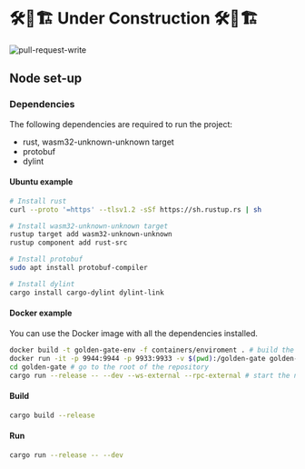 # 🛠🚧🏗 Under Construction 🛠🚧🏗

![pull-request-write](https://github.com/GoldenGateGGX/golden-gate/actions/workflows/pull-request-write.yml/badge.svg??branch=main)

## Node set-up

### Dependencies

The following dependencies are required to run the project:

* rust, wasm32-unknown-unknown target
* protobuf
* dylint

#### Ubuntu example

```bash
# Install rust
curl --proto '=https' --tlsv1.2 -sSf https://sh.rustup.rs | sh 

# Install wasm32-unknown-unknown target
rustup target add wasm32-unknown-unknown
rustup component add rust-src

# Install protobuf
sudo apt install protobuf-compiler

# Install dylint
cargo install cargo-dylint dylint-link
```

#### Docker example

You can use the Docker image with all the dependencies installed.

```bash
docker build -t golden-gate-env -f containers/enviroment . # build the docker image
docker run -it -p 9944:9944 -p 9933:9933 -v $(pwd):/golden-gate golden-gate-env bash # run the docker image
cd golden-gate # go to the root of the repository
cargo run --release -- --dev --ws-external --rpc-external # start the node
```

#### Build

```bash
cargo build --release
```

#### Run

```bash
cargo run --release -- --dev
```
